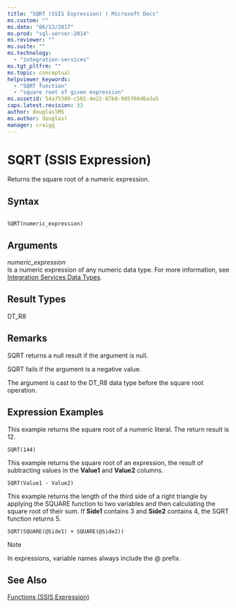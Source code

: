 ```yaml
---
title: "SQRT (SSIS Expression) | Microsoft Docs"
ms.custom: ""
ms.date: "06/13/2017"
ms.prod: "sql-server-2014"
ms.reviewer: ""
ms.suite: ""
ms.technology: 
  - "integration-services"
ms.tgt_pltfrm: ""
ms.topic: conceptual
helpviewer_keywords: 
  - "SQRT function"
  - "square root of given expression"
ms.assetid: 54a75389-c501-4e22-87b8-905f66d6a3a5
caps.latest.revision: 33
author: douglaslMS
ms.author: douglasl
manager: craigg
---
```

# SQRT (SSIS Expression)
  Returns the square root of a numeric expression.  
  
## Syntax  
  
```  
  
SQRT(numeric_expression)  
```  
  
## Arguments  
 *numeric_expression*  
 Is a numeric expression of any numeric data type. For more information, see [Integration Services Data Types](../data-flow/integration-services-data-types.md).  
  
## Result Types  
 DT_R8  
  
## Remarks  
 SQRT returns a null result if the argument is null.  
  
 SQRT fails if the argument is a negative value.  
  
 The argument is cast to the DT_R8 data type before the square root operation.  
  
## Expression Examples  
 This example returns the square root of a numeric literal. The return result is 12.  
  
```  
SQRT(144)  
```  
  
 This example returns the square root of an expression, the result of subtracting values in the **Value1** and **Value2** columns.  
  
```  
SQRT(Value1 - Value2)  
```  
  
 This example returns the length of the third side of a right triangle by applying the SQUARE function to two variables and then calculating the square root of their sum. If **Side1** contains 3 and **Side2** contains 4, the SQRT function returns 5.  
  
```  
SQRT(SQUARE(@Side1) + SQUARE(@Side2))  
```  
  
> [!NOTE]  
>  In expressions, variable names always include the @ prefix.  
  
## See Also  
 [Functions &#40;SSIS Expression&#41;](functions-ssis-expression.md)  
  
  

